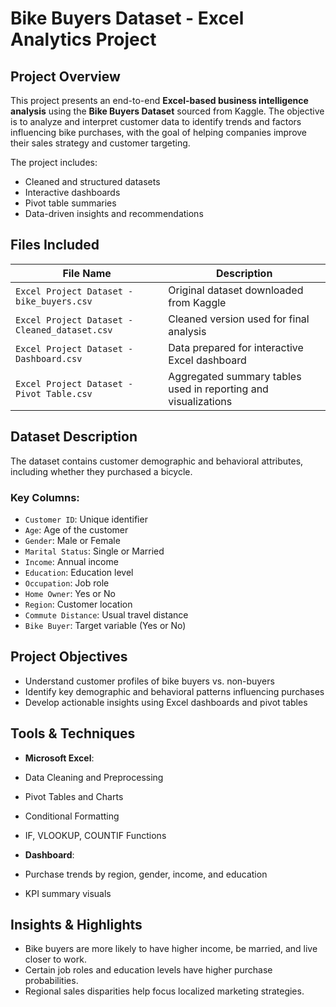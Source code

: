 # Bike Buyers Dataset - Excel Analytics Project

## Project Overview

This project presents an end-to-end **Excel-based business intelligence analysis** using the **Bike Buyers Dataset** sourced from Kaggle. The objective is to analyze and interpret customer data to identify trends and factors influencing bike purchases, with the goal of helping companies improve their sales strategy and customer targeting.

The project includes:
- Cleaned and structured datasets
- Interactive dashboards
- Pivot table summaries
- Data-driven insights and recommendations


## Files Included

| File Name                                | Description                                                                 |
|------------------------------------------|-----------------------------------------------------------------------------|
| `Excel Project Dataset - bike_buyers.csv`| Original dataset downloaded from Kaggle                                     |
| `Excel Project Dataset - Cleaned_dataset.csv` | Cleaned version used for final analysis                                    |
| `Excel Project Dataset - Dashboard.csv`  | Data prepared for interactive Excel dashboard                              |
| `Excel Project Dataset - Pivot Table.csv`| Aggregated summary tables used in reporting and visualizations             |


## Dataset Description


The dataset contains customer demographic and behavioral attributes, including whether they purchased a bicycle.

### Key Columns:

- `Customer ID`: Unique identifier
- `Age`: Age of the customer
- `Gender`: Male or Female
- `Marital Status`: Single or Married
- `Income`: Annual income
- `Education`: Education level
- `Occupation`: Job role
- `Home Owner`: Yes or No
- `Region`: Customer location
- `Commute Distance`: Usual travel distance
- `Bike Buyer`: Target variable (Yes or No)


## Project Objectives

- Understand customer profiles of bike buyers vs. non-buyers
- Identify key demographic and behavioral patterns influencing purchases
- Develop actionable insights using Excel dashboards and pivot tables


## Tools & Techniques

-  **Microsoft Excel**:
  - Data Cleaning and Preprocessing
  - Pivot Tables and Charts
  - Conditional Formatting
  - IF, VLOOKUP, COUNTIF Functions
    
-  **Dashboard**:
  - Purchase trends by region, gender, income, and education
  - KPI summary visuals


## Insights & Highlights

- Bike buyers are more likely to have higher income, be married, and live closer to work.
- Certain job roles and education levels have higher purchase probabilities.
- Regional sales disparities help focus localized marketing strategies.
